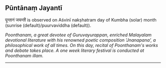 ## Pūntānaṃ Jayantī
पून्तानं जयन्ती is observed on Aśvinī nakṣhatram day of Kumbha (solar) month (sunrise (default)/puurvaviddha (default)).

_Poonthanam, a great devotee of Guruvayurappan, enriched Malayalam devotional literature with his renowned poetic composition 'Jnanapana', a philosophical work of all times. On this day, recital of Poonthanam's works and debate takes place. A one week literary festival is conducted at Poonthanam illam._

---
